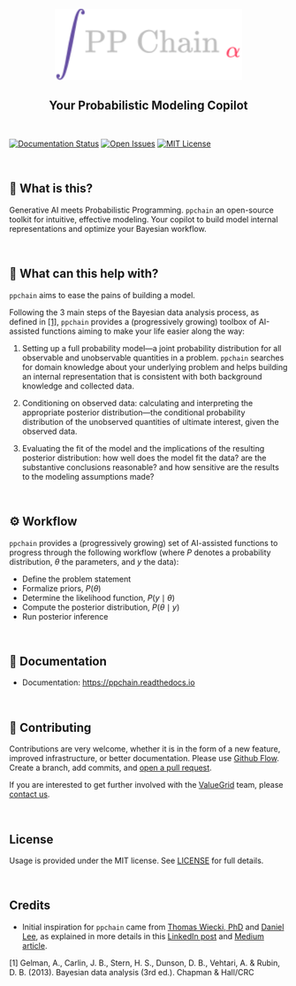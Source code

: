 <p align="center">
    <a href="https://ppchain.org" target="_blank">
        <img border="0" alt="PP Chain logo" src="https://github.com/shadowboxingskills/ppchainR/blob/master/logo.svg?raw=true" width="340" height="auto" style="background-color: transparent;
border: none;">
    </a>
</p>
<h2 align="center" style="border-bottom: none">Your Probabilistic Modeling Copilot</h2>

<br/>

[![Documentation Status](https://readthedocs.org/projects/ppchain/badge/?version=latest)](https://ppchain.readthedocs.io/en/latest/?version=latest) [![Open Issues](https://img.shields.io/github/issues-raw/shadowboxingskills/ppchainR)](https://github.com/shadowboxingskills/ppchainR/issues) [![MIT License](https://img.shields.io/badge/License-MIT-yellow.svg)](https://opensource.org/licenses/MIT)

<br/>

## 🤔 What is this?

Generative AI meets Probabilistic Programming.
`ppchain` an open-source toolkit for intuitive, effective modeling.
Your copilot to build model internal representations and optimize your Bayesian workflow.

<br>

## 🚀 What can this help with?

`ppchain` aims to ease the pains of building a model.

Following the 3 main steps of the Bayesian data analysis process, as defined in [[1]](#1), `ppchain` provides a (progressively growing) toolbox of AI-assisted functions aiming to make your life easier along the way:

1. Setting up a full probability model—a joint probability distribution for all observable and unobservable quantities in a problem. `ppchain` searches for domain knowledge about your underlying problem and helps building an internal representation that is consistent with both background knowledge and collected data.

2. Conditioning on observed data: calculating and interpreting the appropriate posterior distribution—the conditional probability distribution of the unobserved quantities of ultimate interest, given the observed data.

3. Evaluating the fit of the model and the implications of the resulting posterior distribution: how well does the model fit the data? are the substantive conclusions reasonable? and how sensitive are the results to the modeling assumptions made?

<br>

## ⚙ Workflow

`ppchain` provides a (progressively growing) set of AI-assisted functions to progress through the following workflow (where $P$ denotes a probability distribution, $\theta$ the parameters, and $y$ the data):

- Define the problem statement
- Formalize priors, $P(\theta)$
- Determine the likelihood function, $P(y \mid \theta)$
- Compute the posterior distribution, $P(\theta \mid y)$
- Run posterior inference

<br>

## 📖 Documentation

- Documentation: https://ppchain.readthedocs.io

<br>

## 💁 Contributing

Contributions are very welcome, whether it is in the form of a new feature, improved infrastructure, or better documentation. Please use [Github Flow](https://guides.github.com/introduction/flow/). Create a branch, add commits, and [open a pull request](https://github.com/shadowboxingskills/ppchainR/pulls/).

If you are interested to get further involved with the <a href="https://valuegrid.io" target="_blank">ValueGrid</a> team, please [contact us](mailto:nawel@valuegrid.io?subject=[GitHub]%20APPChainR).

<br>

## License

Usage is provided under the MIT license.
See [LICENSE](https://github.com/shadowboxingskills/ppchainR/blob/master/LICENSE) for full details.

<br>

## Credits

- Initial inspiration for `ppchain` came from [Thomas Wiecki, PhD](https://www.linkedin.com/in/twiecki) and [Daniel Lee](https://www.linkedin.com/in/syclik), as explained in more details in this [LinkedIn post](https://www.linkedin.com/pulse/harnessing-gpts-next-significant-advancement-marc-fournier-carrie) and [Medium article](https://medium.com/@marc.fourniercarrie/harnessing-gpts-for-the-next-significant-advancement-in-probabilistic-programming-70ccfc33846f).

<a id="1">[1]</a> Gelman, A., Carlin, J. B., Stern, H. S., Dunson, D. B., Vehtari, A. & Rubin, D. B. (2013). Bayesian data analysis (3rd ed.). Chapman & Hall/CRC

<br>
